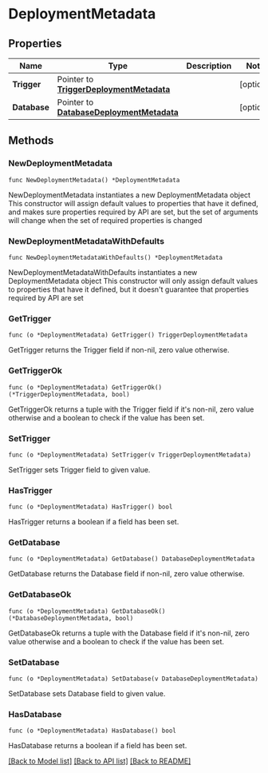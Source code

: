 # DeploymentMetadata

## Properties

Name | Type | Description | Notes
------------ | ------------- | ------------- | -------------
**Trigger** | Pointer to [**TriggerDeploymentMetadata**](TriggerDeploymentMetadata.md) |  | [optional] 
**Database** | Pointer to [**DatabaseDeploymentMetadata**](DatabaseDeploymentMetadata.md) |  | [optional] 

## Methods

### NewDeploymentMetadata

`func NewDeploymentMetadata() *DeploymentMetadata`

NewDeploymentMetadata instantiates a new DeploymentMetadata object
This constructor will assign default values to properties that have it defined,
and makes sure properties required by API are set, but the set of arguments
will change when the set of required properties is changed

### NewDeploymentMetadataWithDefaults

`func NewDeploymentMetadataWithDefaults() *DeploymentMetadata`

NewDeploymentMetadataWithDefaults instantiates a new DeploymentMetadata object
This constructor will only assign default values to properties that have it defined,
but it doesn't guarantee that properties required by API are set

### GetTrigger

`func (o *DeploymentMetadata) GetTrigger() TriggerDeploymentMetadata`

GetTrigger returns the Trigger field if non-nil, zero value otherwise.

### GetTriggerOk

`func (o *DeploymentMetadata) GetTriggerOk() (*TriggerDeploymentMetadata, bool)`

GetTriggerOk returns a tuple with the Trigger field if it's non-nil, zero value otherwise
and a boolean to check if the value has been set.

### SetTrigger

`func (o *DeploymentMetadata) SetTrigger(v TriggerDeploymentMetadata)`

SetTrigger sets Trigger field to given value.

### HasTrigger

`func (o *DeploymentMetadata) HasTrigger() bool`

HasTrigger returns a boolean if a field has been set.

### GetDatabase

`func (o *DeploymentMetadata) GetDatabase() DatabaseDeploymentMetadata`

GetDatabase returns the Database field if non-nil, zero value otherwise.

### GetDatabaseOk

`func (o *DeploymentMetadata) GetDatabaseOk() (*DatabaseDeploymentMetadata, bool)`

GetDatabaseOk returns a tuple with the Database field if it's non-nil, zero value otherwise
and a boolean to check if the value has been set.

### SetDatabase

`func (o *DeploymentMetadata) SetDatabase(v DatabaseDeploymentMetadata)`

SetDatabase sets Database field to given value.

### HasDatabase

`func (o *DeploymentMetadata) HasDatabase() bool`

HasDatabase returns a boolean if a field has been set.


[[Back to Model list]](../README.md#documentation-for-models) [[Back to API list]](../README.md#documentation-for-api-endpoints) [[Back to README]](../README.md)


